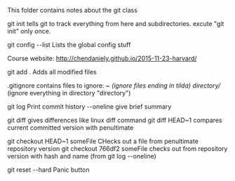 This folder contains notes about the git class

git init tells git to track everything from here and subdirectories.
excute "git init" only once.

git config --list
Lists the global config stuff

Course website: http://chendaniely.github.io/2015-11-23-harvard/

git add .
Adds all modified files

.gitignore contains files to ignore:
*~ (ignore files ending in tilda)
directory/* (ignore everything in directory "directory")

git log
Print commit history --oneline give brief summary

git diff
gives differences like linux diff command
git diff HEAD~1 compares current committed version with penultimate

git checkout HEAD~1 someFile
CHecks out a file from penultimate repository version
git checkout 766df2 someFile
checks out from repository version with hash and name (from git log --oneline)

git reset --hard
Panic button
